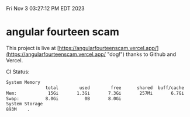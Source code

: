 Fri Nov  3 03:27:12 PM EDT 2023

# angular fourteen scam


This project is live at [https://angularfourteenscam.vercel.app/](https://angularfourteenscam.vercel.app/ "dog!") thanks to Github and Vercel.

CI Status: 

```bash
System Memory
               total        used        free      shared  buff/cache   available
Mem:            15Gi       1.3Gi       7.3Gi       257Mi       6.7Gi        13Gi
Swap:          8.0Gi          0B       8.0Gi
System Storage
893M	.
```
